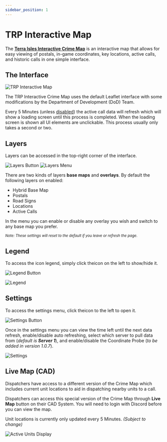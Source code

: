 ```yaml
---
sidebar_position: 1
---
```


# TRP Interactive Map

The **[Terra Isles Interactive Crime Map](https://map.terra-isles.com/)** is an interactive map that allows for easy viewing of postals, in-game coordinates, key locations, active calls, and historic calls in one simple interface.

## The Interface

![TRP Interactive Map](/img/map/map.png)

The TRP Interactive Crime Map uses the default Leaflet interface with some modifications by the Department of Development (DoD) Team.

Every 5 Minutes (unless [disabled](#Settings)) the active call data will refresh which will show a loading screen until this process is completed. When the loading screen is shown all UI elements are unclickable. This process usually only takes a second or two.

## Layers

Layers can be accessed in the top-right corner of the interface.

![Layers Button](/img/map/Navigation4.png)
![Layers Menu](/img/map/Layers-zoomed.png)

There are two kinds of layers **base maps** and **overlays**.
By default the following layers on enabled:
* Hybrid Base Map
* Postals
* Road Signs
* Locations
* Active Calls

In the menu you can enable or disable any overlay you wish and switch to any base map you prefer. 

<sub>*Note: These settings will reset to the default if you leave or refresh the page.*</sub>

## Legend

To access the icon legend, simply click the<box-icon class='inline' name='list-ul' color='var(--box-icon-color)'></box-icon>icon on the left to show/hide it.

![Legend Button](/img/map/Navigation1.png)

![Legend](/img/map/Legend-zoom.png)

## Settings

To access the settings menu, click the<box-icon class='inline' type='solid' name='cog' color='var(--box-icon-color)'></box-icon>icon to the left to open it.

![Settings Button](/img/map/Navigation2.png)

Once in the settings menu you can view the time left until the next data refresh, enable/disable auto refreshing, select which server to pull data from (*default is **Server 1***), and enable/disable the Coordinate Probe (*to be added in version 1.0.7*).

![Settings](/img/map/Settings-zoomed.png)

## Live Map (CAD)

Dispatchers have access to a different version of the Crime Map which includes current unit locations to aid in dispatching nearby units to a call. 

Dispatchers can access this special version of the Crime Map through **Live Map** button on their CAD System. You will need to login with Discord before you can view the map.

Unit locations is currently only updated every 5 Minutes. *(Subject to change)*

![Active Units Display](/img/map/Units.png)
